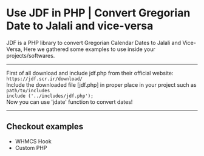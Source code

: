 # Use JDF in PHP | Convert Gregorian Date to Jalali and vice-versa
JDF is a PHP library to convert Gregorian Calendar Dates to Jalali and Vice-Versa, Here we gathered some examples to use inside your projects/softwares.
<hr />
First of all download and include jdf.php from their official website:
<br />
<code>https://jdf.scr.ir/download/</code>
<br />
Include the downloaded file [jdf.php] in proper place in your project such as <code>path/to/includes</code>
<br />
<code>include ('../includes/jdf.php');</code>
<br />
Now you can use 'jdate' function to convert dates!
<hr />
<h2>Checkout examples</h2>
<ul>
  <li>WHMCS Hook</li>
  <li>Custom PHP</li>
</ul>  
